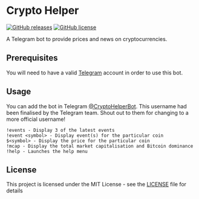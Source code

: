 # Crypto Helper
[![GitHub releases](https://img.shields.io/github/release/ruchern/crypto-helper.svg?style=for-the-badge)](https://github.com/ruchern/crypto-helper/releases)
[![GitHub license](https://img.shields.io/github/license/ruchern/crypto-helper.svg?style=for-the-badge)](https://github.com/ruchern/crypto-helper/blob/master/LICENSE)

A Telegram bot to provide prices and news on cryptocurrencies.

## Prerequisites
You will need to have a valid [Telegram](https://telegram.org) account in order to use this bot.

## Usage
You can add the bot in Telegram [@CryptoHelperBot](https://t.me/CryptoHelperBot). This username had been finalised by the Telegram team. Shout out to them for changing to a more official username! 

```
!events - Display 3 of the latest events
!event <symbol> - Display event(s) for the particular coin
$<symbol> - Display the price for the particular coin
!mcap - Display the total market capitalisation and Bitcoin dominance
!help - Launches the help menu
```

## License
This project is licensed under the MIT License - see the [LICENSE](LICENSE) file for details
